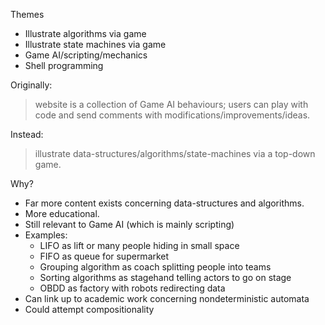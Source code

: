 Themes

- Illustrate algorithms via game
- Illustrate state machines via game
- Game AI/scripting/mechanics
- Shell programming

Originally:
> website is a collection of Game AI behaviours; users can play with code and send comments with modifications/improvements/ideas.

Instead:
> illustrate data-structures/algorithms/state-machines via a top-down game.

Why?
- Far more content exists concerning data-structures and algorithms.
- More educational.
- Still relevant to Game AI (which is mainly scripting)
- Examples:
  - LIFO as lift or many people hiding in small space
  - FIFO as queue for supermarket
  - Grouping algorithm as coach splitting people into teams
  - Sorting algorithms as stagehand telling actors to go on stage
  - OBDD as factory with robots redirecting data
- Can link up to academic work concerning nondeterministic automata
- Could attempt compositionality
